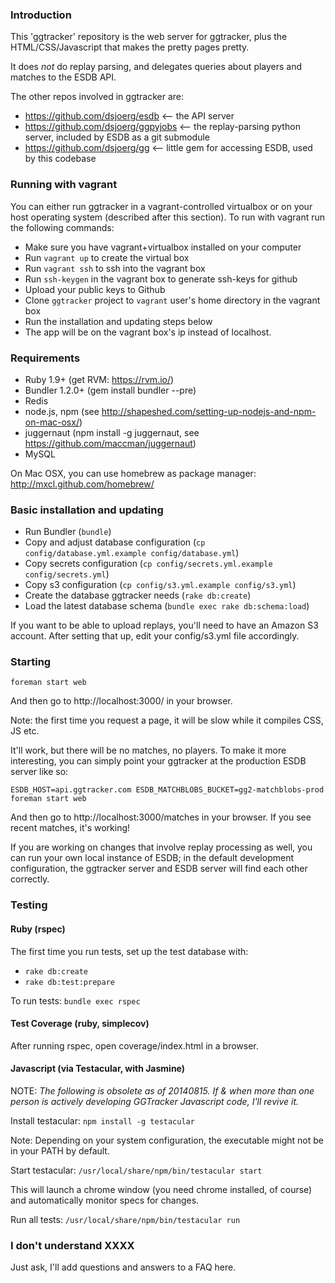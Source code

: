 ### Introduction

This 'ggtracker' repository is the web server for ggtracker, plus the
HTML/CSS/Javascript that makes the pretty pages pretty.

It does *not* do replay parsing, and delegates queries about players
and matches to the ESDB API.

The other repos involved in ggtracker are:
* https://github.com/dsjoerg/esdb <-- the API server
* https://github.com/dsjoerg/ggpyjobs <-- the replay-parsing python
  server, included by ESDB as a git submodule
* https://github.com/dsjoerg/gg <-- little gem for accessing ESDB,
  used by this codebase


### Running with vagrant
You can either run ggtracker in a vagrant-controlled virtualbox or on your host operating system (described after this section).
To run with vagrant run the following commands:

 * Make sure you have vagrant+virtualbox installed on your computer
 * Run `vagrant up` to create the virtual box
 * Run `vagrant ssh` to ssh into the vagrant box
 * Run `ssh-keygen` in the vagrant box to generate ssh-keys for github
 * Upload your public keys to Github
 * Clone `ggtracker` project to `vagrant` user's home directory in the vagrant box
 * Run the installation and updating steps below
 * The app will be on the vagrant box's ip instead of localhost.

### Requirements

 * Ruby 1.9+ (get RVM: https://rvm.io/)
 * Bundler 1.2.0+ (gem install bundler --pre)
 * Redis
 * node.js, npm (see http://shapeshed.com/setting-up-nodejs-and-npm-on-mac-osx/)
 * juggernaut (npm install -g juggernaut, see https://github.com/maccman/juggernaut)
 * MySQL
 
On Mac OSX, you can use homebrew as package manager: http://mxcl.github.com/homebrew/


### Basic installation and updating

 * Run Bundler (`bundle`)
 * Copy and adjust database configuration (`cp config/database.yml.example config/database.yml`)
 * Copy secrets configuration (`cp config/secrets.yml.example config/secrets.yml`)
 * Copy s3 configuration (`cp config/s3.yml.example config/s3.yml`)
 * Create the database ggtracker needs (`rake db:create`)
 * Load the latest database schema (`bundle exec rake db:schema:load`)

If you want to be able to upload replays, you'll need to have an
Amazon S3 account.  After setting that up, edit your config/s3.yml
file accordingly.


### Starting

`foreman start web`

And then go to http://localhost:3000/ in your browser.

Note: the first time you request a page, it will be slow while it compiles CSS, JS etc.

It'll work, but there will be no matches, no players.  To make it more
interesting, you can simply point your ggtracker at the production
ESDB server like so:

`ESDB_HOST=api.ggtracker.com ESDB_MATCHBLOBS_BUCKET=gg2-matchblobs-prod foreman start web`

And then go to http://localhost:3000/matches in your browser.  If you
see recent matches, it's working!

If you are working on changes that involve replay processing as well,
you can run your own local instance of ESDB; in the default
development configuration, the ggtracker server and ESDB server will
find each other correctly.


### Testing

#### Ruby (rspec)

 The first time you run tests, set up the test database with:
 * `rake db:create`
 * `rake db:test:prepare`

 To run tests: `bundle exec rspec`


#### Test Coverage (ruby, simplecov)

After running rspec, open coverage/index.html in a browser.



#### Javascript (via Testacular, with Jasmine)

NOTE: *The following is obsolete as of 20140815.  If & when more than one person is actively developing GGTracker Javascript code, I'll revive it.*

Install testacular: `npm install -g testacular`

Note: Depending on your system configuration, the executable might not be in your PATH by default. 

Start testacular: `/usr/local/share/npm/bin/testacular start`

This will launch a chrome window (you need chrome installed, of course) and automatically monitor specs for changes.

Run all tests: `/usr/local/share/npm/bin/testacular run`


### I don't understand XXXX

Just ask, I'll add questions and answers to a FAQ here.

